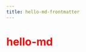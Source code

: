```yaml
---
title: hello-md-frontmatter
---
```


# hello-md

<style>* { color: red }</style>
<script>alert('yo!')</script>
